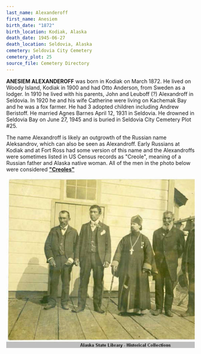 ```yaml
---
last_name: Alexanderoff
first_name: Anesiem
birth_date: "1872"
birth_location: Kodiak, Alaska
death_date: 1945-06-27
death_location: Seldovia, Alaska
cemetery: Seldovia City Cemetery
cemetery_plot: 25
source_file: Cemetery Directory
---
```


**ANESIEM ALEXANDEROFF** was born in Kodiak on March 1872. He lived on
Woody Island, Kodiak in 1900 and had Otto Anderson, from Sweden as a
lodger. In 1910 he lived with his parents, John and Leuboff (?)
Alexandroff in Seldovia. In 1920 he and his wife Catherine were living
on Kachemak Bay and he was a fox farmer. He had 3 adopted children
including Andrew Beristoff. He married Agnes Barnes April 12, 1931 in
Seldovia. He drowned in Seldovia Bay on June 27, 1945 and is buried in Seldovia City Cemetery Plot #25.

The name Alexandroff is likely an outgrowth of the Russian name
Aleksandrov, which can also be seen as Alexandroff. Early Russians at
Kodiak and at Fort Ross had some version of this name and the
Alexandroffs were sometimes listed in US Census records as "Creole",
meaning of a Russian father and Alaska native woman. All of the men in
the photo below were considered [**"Creoles"**](../_tidbits/./Seldovia_Russian_Creoles_In.md)

![](../assets/images/ANISEM%20ALEXANDROFF/media/image1.jpeg)


